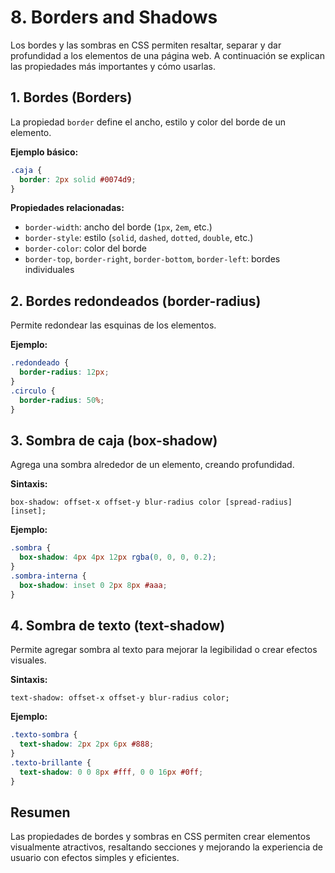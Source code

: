 # 8. Borders and Shadows

Los bordes y las sombras en CSS permiten resaltar, separar y dar profundidad a los elementos de una página web. A continuación se explican las propiedades más importantes y cómo usarlas.

## 1. Bordes (Borders)

La propiedad `border` define el ancho, estilo y color del borde de un elemento.

**Ejemplo básico:**

```css
.caja {
  border: 2px solid #0074d9;
}
```

**Propiedades relacionadas:**

- `border-width`: ancho del borde (`1px`, `2em`, etc.)
- `border-style`: estilo (`solid`, `dashed`, `dotted`, `double`, etc.)
- `border-color`: color del borde
- `border-top`, `border-right`, `border-bottom`, `border-left`: bordes individuales

## 2. Bordes redondeados (border-radius)

Permite redondear las esquinas de los elementos.

**Ejemplo:**

```css
.redondeado {
  border-radius: 12px;
}
.circulo {
  border-radius: 50%;
}
```

## 3. Sombra de caja (box-shadow)

Agrega una sombra alrededor de un elemento, creando profundidad.

**Sintaxis:**

```
box-shadow: offset-x offset-y blur-radius color [spread-radius] [inset];
```

**Ejemplo:**

```css
.sombra {
  box-shadow: 4px 4px 12px rgba(0, 0, 0, 0.2);
}
.sombra-interna {
  box-shadow: inset 0 2px 8px #aaa;
}
```

## 4. Sombra de texto (text-shadow)

Permite agregar sombra al texto para mejorar la legibilidad o crear efectos visuales.

**Sintaxis:**

```
text-shadow: offset-x offset-y blur-radius color;
```

**Ejemplo:**

```css
.texto-sombra {
  text-shadow: 2px 2px 6px #888;
}
.texto-brillante {
  text-shadow: 0 0 8px #fff, 0 0 16px #0ff;
}
```

## Resumen

Las propiedades de bordes y sombras en CSS permiten crear elementos visualmente atractivos, resaltando secciones y mejorando la experiencia de usuario con efectos simples y eficientes.
